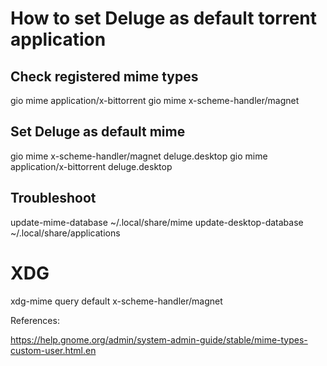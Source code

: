 # How to set Deluge as default torrent application

## Check registered mime types

gio mime application/x-bittorrent
gio mime x-scheme-handler/magnet

## Set Deluge as default mime

gio mime x-scheme-handler/magnet deluge.desktop
gio mime application/x-bittorrent deluge.desktop

## Troubleshoot

update-mime-database ~/.local/share/mime
update-desktop-database ~/.local/share/applications

# XDG

xdg-mime query default x-scheme-handler/magnet

References:

https://help.gnome.org/admin/system-admin-guide/stable/mime-types-custom-user.html.en
